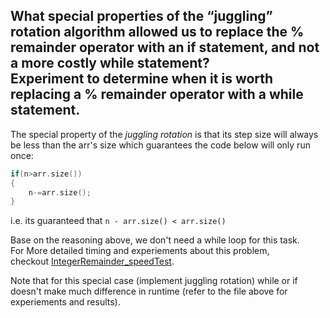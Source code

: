 What special properties of the “juggling” rotation algorithm allowed us to replace the % remainder operator with an if statement, and not a more costly while statement?  
Experiment to determine when it is worth replacing a % remainder operator with a while statement.  
---
The special property of the *juggling rotation* is that its step size will always be less than the arr's size which guarantees the code below will only run once:  
```c++
if(n>arr.size())
{
	n-=arr.size();
}
```
i.e. its guaranteed that `n - arr.size() < arr.size()`

Base on the reasoning above, we don't need a while loop for this task.  
For More detailed timing and experiements about this problem,   
checkout [IntegerRemainder_speedTest](https://github.com/ihsuy/programming_pearls/blob/master/column9_Code_Tuning/IntegerRemainder_speedTest.cpp).

Note that for this special case (implement juggling rotation) while or if doesn't make much difference in runtime (refer to the file above for experiements and results). 

